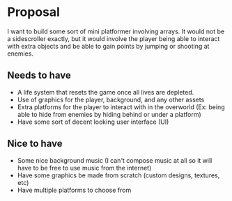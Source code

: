 # Proposal
I want to build some sort of mini platformer involving arrays. It would not be a sidescroller exactly, but it would involve the player being able to interact with extra objects and be able to gain points by jumping or shooting at enemies.

## Needs to have
- A life system that resets the game once all lives are depleted.
- Use of graphics for the player, background, and any other assets 
- Extra platforms for the player to interact with in the overworld (Ex: being able to hide from enemies by hiding behind or under a platform)
- Have some sort of decent looking user interface (UI)


## Nice to have
- Some nice background music (I can't compose music at all so it will have to be free to use music from the internet)
- Have some graphics be made from scratch (custom designs, textures, etc)
- Have multiple platforms to choose from
